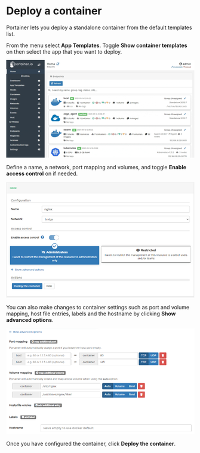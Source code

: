 # Deploy a container

Portainer lets you deploy a standalone container from the default templates list.

From the menu select **App Templates**. Toggle **Show container templates** on then select the app that you want to deploy.

![](../../../.gitbook/assets/be-templates-deploy-container-1.gif)

Define a name, a network, port mapping and volumes, and toggle **Enable access control** on if needed.

![](../../../.gitbook/assets/templates-deploy-container-2.png)

You can also make changes to container settings such as port and volume mapping, host file entries, labels and the hostname by clicking **Show advanced options**.

![](../../../.gitbook/assets/templates-deploy-container-3.png)

Once you have configured the container, click **Deploy the container**.

